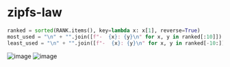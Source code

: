 # zipfs-law

```py
ranked = sorted(RANK.items(), key=lambda x: x[1], reverse=True)
most_used = "\n" + "".join([f"-  {x}: {y}\n" for x, y in ranked[:10]])
least_used = "\n" + "".join([f"-  {x}: {y}\n" for x, y in ranked[-10:]])
```

![image](https://user-images.githubusercontent.com/35516367/131443772-87337441-4916-4eb6-8021-158dfa4d2f88.png)
![image](https://user-images.githubusercontent.com/35516367/131443865-111448ed-85d6-4cf8-8d63-9d8b2bebfc05.png)
